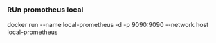 ### RUn promotheus local

docker run --name local-prometheus -d -p 9090:9090 --network host   local-prometheus 


